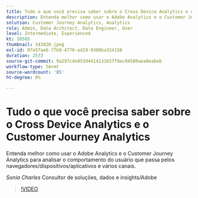 ```yaml
---
title: Tudo o que você precisa saber sobre o Cross Device Analytics e o Customer Journey Analytics
description: Entenda melhor como usar o Adobe Analytics e o Customer Journey Analytics para analisar o comportamento do usuário que passa pelos navegadores/dispositivos/aplicativos e vários canais.
solution: Customer Journey Analytics, Analytics
role: Admin, Data Architect, Data Engineer, User
level: Intermediate, Experienced
kt: 10565
thumbnail: 343820.jpeg
exl-id: 07a57ae6-77b9-4776-ad19-9308ba324158
duration: 2573
source-git-commit: 9a297cda953d4414131657f9ac84580aea0eabeb
workflow-type: tm+mt
source-wordcount: '85'
ht-degree: 0%

---
```


# Tudo o que você precisa saber sobre o Cross Device Analytics e o Customer Journey Analytics

Entenda melhor como usar o Adobe Analytics e o Customer Journey Analytics para analisar o comportamento do usuário que passa pelos navegadores/dispositivos/aplicativos e vários canais.

*Sonia Charles* Consultor de soluções, dados e insights/Adobe

>[!VIDEO](https://video.tv.adobe.com/v/343820/?quality=12&learn=on)

